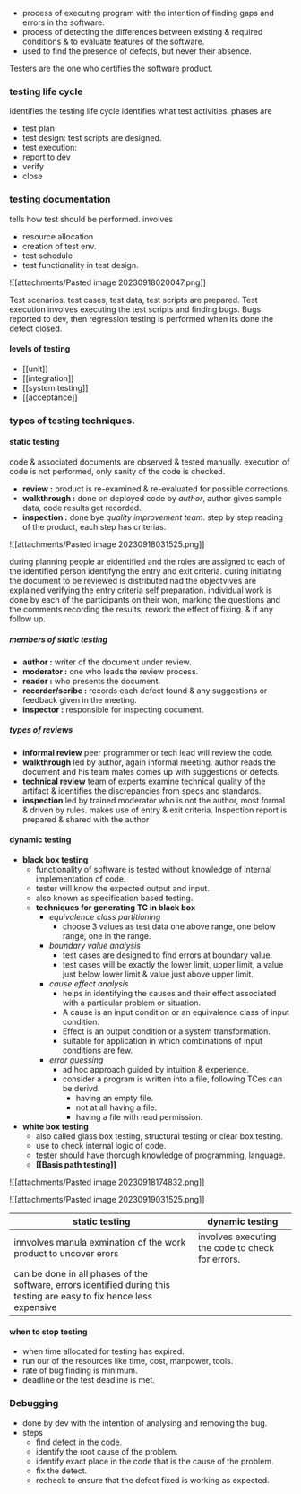 - process of executing program with the intention of finding gaps and errors in the software. 
- process of detecting the differences between existing & required conditions & to evaluate features of the software. 
- used to find the presence of defects, but never their absence. 

Testers are the one who certifies the software product. 

### testing life cycle 
identifies the testing life cycle identifies what test activities. 
phases are 
- test plan 
- test design: test scripts are designed. 
- test execution: 
- report to dev
- verify 
- close 

### testing documentation 
tells how test should be performed. 
involves 
- resource allocation
- creation of test env. 
- test schedule 
- test functionality in test design.

![[attachments/Pasted image 20230918020047.png]]

Test scenarios. test cases, test data, test scripts are prepared. 
Test execution involves executing the test scripts and finding bugs. 
Bugs reported to dev, then regression testing is performed when its done the defect closed. 

#### levels of testing 
- [[unit]]
- [[integration]]
- [[system testing]]
- [[acceptance]]




### types of testing techniques. 
#### static testing

code & associated documents are observed & tested manually.
execution of code is not performed, only sanity of the code is checked. 

- **review :** product is re-examined & re-evaluated for possible corrections. 
- **walkthrough :** done on deployed code by *author*, author gives sample data, code results get recorded. 
- **inspection :** done bye *quality improvement team*. step by step reading of the product, each step has criterias. 

![[attachments/Pasted image 20230918031525.png]]

during planning people ar eidentified and the roles are assigned to each of the identified person identifyng the entry and exit criteria. 
during initiating the document to be reviewed is distributed nad the objectvives are explained
verifying the entry criteria self preparation. 
individual work is done by each of the participants on their won, marking the questions and the comments recording the results, rework the effect of fixing. & if any follow up.
##### members of static testing 
- **author :** writer of the document under review. 
- **moderator :** one who leads the review process. 
- **reader :** who presents the document. 
- **recorder/scribe :** records each defect found & any suggestions or feedback given in the meeting. 
- **inspector :** responsible for inspecting document.

##### types of reviews 
- **informal review**  peer programmer or tech lead will review the code. 
- **walkthrough** led by author, again informal meeting. author reads the document and his team mates comes up with suggestions or defects. 
- **technical review** team of experts examine technical quality of the artifact & identifies the discrepancies from specs and standards. 
- **inspection** led by trained moderator who is not the author, most formal & driven by rules. makes use of entry & exit criteria. Inspection report is prepared & shared with the author
#### dynamic testing
- **black box testing**
	- functionality of software is tested without knowledge of internal implementation of code. 
	- tester will know the expected output and input. 
	- also known as specification based testing. 
	- **techniques for generating TC in black box**
		- *equivalence class partitioning* 
			- choose 3 values as test data one above range, one below range, one in the range.
		- *boundary value analysis* 
			- test cases are designed to find errors at boundary value. 
			- test cases will be exactly the lower limit, upper limit, a value just below lower limit & value just above upper limit. 
		- *cause effect analysis* 
			- helps in identifying the causes and their effect associated with a particular problem or situation.
			- A cause is an input condition or an equivalence class of input condition. 
			- Effect is an output condition or a system transformation. 
			- suitable for application in which combinations of input conditions are few.
		- *error guessing* 
			- ad hoc approach guided by intuition & experience. 
			- consider a program is written into a file, following TCes can be derivd. 
				- having an empty file. 
				- not at all having a file. 
				- having a file with read permission. 
- **white box testing**
	- also called glass box testing, structural testing or clear box testing. 
	- use to check internal logic of code. 
	- tester should have thorough knowledge of programming, language. 
	- **[[Basis path testing]]**

![[attachments/Pasted image 20230918174832.png]]

![[attachments/Pasted image 20230919031525.png]]



| static testing                                                                                                        | dynamic testing                                  |
| --------------------------------------------------------------------------------------------------------------------- | ------------------------------------------------ |
| innvolves manula exmination of the work product to uncover erors                                                      | involves executing the code to check for errors. |
| can be done in all phases of the software, errors identified during this testing are easy to fix hence less expensive |                                                  |


#### when to stop testing
- when time allocated for testing has expired.
- run our of the resources like time, cost, manpower, tools. 
- rate of bug finding is minimum.
- deadline or the test deadline is met. 


### Debugging
- done by dev with the intention of analysing and removing the bug.
- steps 
	- find defect in the code. 
	- identify the root cause of the problem. 
	- identify exact place in the code that is the cause of the problem.
	- fix the detect. 
	- recheck to ensure that the defect fixed is working as expected. 